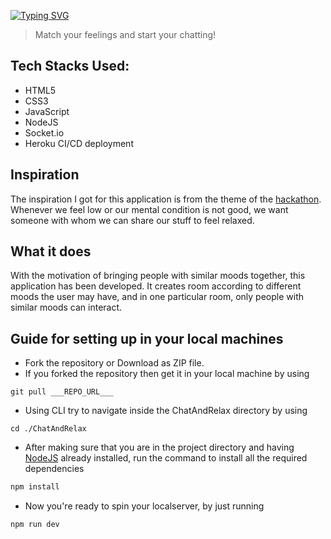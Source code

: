 [![Typing SVG](https://readme-typing-svg.herokuapp.com?size=24&width=600&lines=Chat+And+Relax)](https://git.io/typing-svg)
> Match your feelings and start your chatting!

## Tech Stacks Used:
- HTML5
- CSS3
- JavaScript
- NodeJS
- Socket.io
- Heroku CI/CD deployment

## Inspiration
The inspiration I got for this application is from the theme of the [hackathon](https://mentalhealthhacksii.devpost.com). Whenever we feel low or our mental condition is not good, we want someone with whom we can share our stuff to feel relaxed.

## What it does
With the motivation of bringing people with similar moods together, this application has been developed. It creates room according to different moods the user may have, and in one particular room, only people with similar moods can interact.

## Guide for setting up in your local machines
- Fork the repository or Download as ZIP file.
- If you forked the repository then get it in your local machine by using
``` git
git pull ___REPO_URL___
```
- Using CLI try to navigate inside the ChatAndRelax directory by using 
```
cd ./ChatAndRelax
```
- After making sure that you are in the project directory and having [NodeJS](https://nodejs.org/en/download/) already installed, run the command to install all the required dependencies
```js
npm install
```
- Now you're ready to spin your localserver, by just running
```
npm run dev
```
